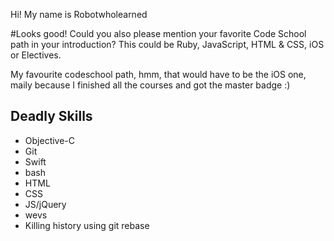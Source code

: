Hi! My name is Robotwholearned

#Looks good! Could you also please mention your favorite Code School path in your introduction? This could be Ruby, JavaScript, HTML & CSS, iOS or Electives.

My favourite codeschool path, hmm, that would have to be the iOS one, maily because I finished all the courses and got the master badge :)

Deadly Skills
---
* Objective-C
* Git
* Swift
* bash
* HTML
* CSS
* JS/jQuery
* wevs
* Killing history using git rebase